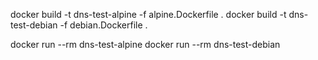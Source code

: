 docker build -t dns-test-alpine -f alpine.Dockerfile .
docker build -t dns-test-debian -f debian.Dockerfile .

docker run --rm dns-test-alpine
docker run --rm dns-test-debian